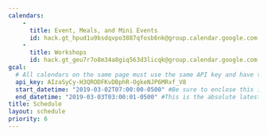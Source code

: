 ```yaml
---
calendars:
    -
      title: Event, Meals, and Mini Events
      id: hack.gt_hpud1u9bsdqvpo3887qfosb6nk@group.calendar.google.com
    -
      title: Workshops
      id: hack.gt_geu7r7o8m34a8giq563d3licqk@group.calendar.google.com
gcal:
  # All calendars on the same page must use the same API key and have the same start/end dates/times
  api_key: AIzaSyCy-H3QRODFKvDBphR-OgkeNJP6MRxf_V8
  start_datetime: "2019-03-02T07:00:00-0500" #Be sure to enclose this in quotes so Jekyll doesn't interpret as a Date!
  end_datetime: "2019-03-03T03:00:01-0500" #This is the absolute latest start time to include an event on the page.  The timestamp is exclusive, meaning that to include events at 3:00 PM, you would write T15:01:00 (includes events starting as late as 15:00:59)
title: Schedule
layout: schedule
priority: 6
---
```

